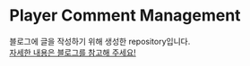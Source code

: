 # Player Comment Management
블로그에 글을 작성하기 위해 생성한 repository입니다.  
[자세한 내용은 블로그를 참고해 주세요!](https://katfun.tistory.com/224)